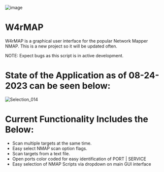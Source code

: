 
![image](https://github.com/Emp3r0rN3r0/W4rMAP/assets/44712215/0f0493ae-c356-439a-998a-9acb9f2cb3fd)

# W4rMAP
W4rMAP is a graphical user interface for the popular Network Mapper NMAP. This is a new project so it will be updated often.

NOTE: Expect bugs as this script is in active development.


# State of the Application as of 08-24-2023 can be seen below:

![Selection_014](https://github.com/TheW4rF4ther/W4rMAP/assets/44712215/2c9871d1-474b-40d0-a254-fe46d705681c)



# Current Functionality Includes the Below:
- Scan multiple targets at the same time.
- Easy select NMAP scan option flags.
- Scan targets from a text file.
- Open ports color coded for easy identification of PORT | SERVICE
- Easy selection of NMAP Scripts via dropdown on main GUI interface
